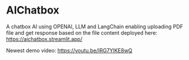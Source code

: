 # AIChatbox
A chatbox AI using OPENAI, LLM and LangChain enabling uploading PDF file and get response based on the file content
deployed here: https://aichatbox.streamlit.app/

Newest demo video: https://youtu.be/IRG7YlKE8wQ
